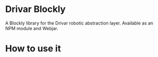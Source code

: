 # Drivar Blockly

A Blockly library for the Drivar robotic abstraction layer.
Available as an NPM module and Webjar.

# How to use it


